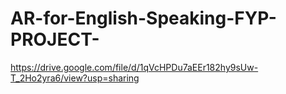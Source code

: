 # AR-for-English-Speaking-FYP-PROJECT-
https://drive.google.com/file/d/1qVcHPDu7aEEr182hy9sUw-T_2Ho2yra6/view?usp=sharing
